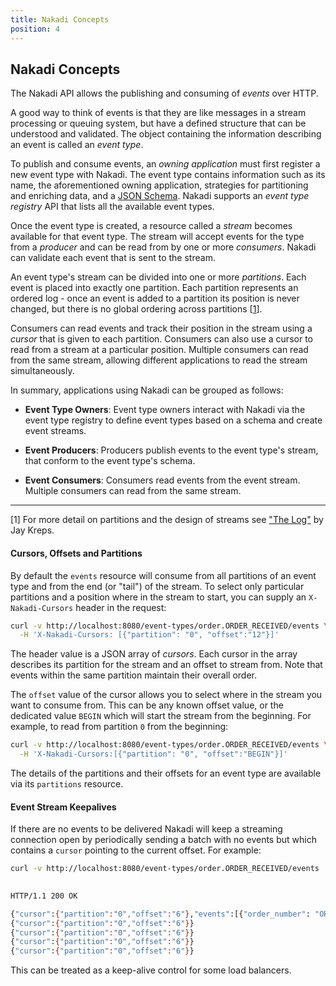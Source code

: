 ```yaml
---
title: Nakadi Concepts
position: 4
---
```


## Nakadi Concepts

The Nakadi API allows the publishing and consuming of _events_ over HTTP. 

A good way to think of events is that they are like messages in a stream processing or queuing system, but have a defined structure that can be understood and validated. The object containing the information describing an event is called an _event type_.

To publish and consume events, an _owning application_ must first register a new event type with Nakadi. The event type contains information such as its name, the aforementioned owning application, strategies for partitioning and enriching data, and a [JSON Schema](http://json-schema.org/). Nakadi supports an _event type registry_ API that lists all the available event types.

Once the event type is created, a resource called a _stream_ becomes available for that event type. The stream will accept events for the type from a _producer_ and can be read from by one or more _consumers_. Nakadi can validate each event that is sent to the stream.

An event type's stream can be divided into one or more _partitions_. Each event is placed into exactly one partition. Each partition represents an ordered log - once an event is added to a partition its position is never changed, but there is no global ordering across partitions [[1](#thelog)]. 

Consumers can read events and track their position in the stream using a _cursor_ that is given to each partition. Consumers can also use a cursor to read from a stream at a particular position. Multiple consumers can read from the same stream, allowing different applications to read the stream simultaneously. 

In summary, applications using Nakadi can be grouped as follows: 

- **Event Type Owners**: Event type owners interact with Nakadi via the event type registry to define event types based on a schema and create event streams. 

- **Event Producers**: Producers publish events to the event type's stream, that conform to the event type's schema.
 
- **Event Consumers**: Consumers read events from the event stream. Multiple consumers can read from the same stream.

----

<a class="anchor" href="#thelog" id="thelog"></a>
[1] For more detail on partitions and the design of streams see ["The Log"](https://engineering.linkedin.com/distributed-systems/log-what-every-software-engineer-should-know-about-real-time-datas-unifying) by Jay Kreps.

#### Cursors, Offsets and Partitions

By default the `events` resource will consume from all partitions of an event 
type and from the end (or "tail") of the stream. To select only particular 
partitions and a position where in the stream to start, you can supply 
an `X-Nakadi-Cursors` header in the request:

```sh
curl -v http://localhost:8080/event-types/order.ORDER_RECEIVED/events \
  -H 'X-Nakadi-Cursors: [{"partition": "0", "offset":"12"}]'
```

The header value is a JSON array of _cursors_. Each cursor in the array 
describes its partition for the stream and an offset to stream from. Note that 
events within the same partition maintain their overall order.

The `offset` value of the cursor allows you to select where in the stream you 
want to consume from. This can be any known offset value, or the dedicated value 
`BEGIN` which will start the stream from the beginning. For example, to read 
from partition `0` from the beginning:

```sh
curl -v http://localhost:8080/event-types/order.ORDER_RECEIVED/events \
  -H 'X-Nakadi-Cursors:[{"partition": "0", "offset":"BEGIN"}]'
```

The details of the partitions and their offsets for an event type are 
available via its `partitions` resource.

#### Event Stream Keepalives

If there are no events to be delivered Nakadi will keep a streaming connection open by 
periodically sending a batch with no events but which contains a `cursor` pointing to 
the current offset. For example:

```sh
curl -v http://localhost:8080/event-types/order.ORDER_RECEIVED/events 
      

HTTP/1.1 200 OK

{"cursor":{"partition":"0","offset":"6"},"events":[{"order_number": "ORDER_003", "metadata": {"eid": "4cc6d2f0-eb01-11e5-b606-1c6f65464fc6", "occurred_at": "2016-03-15T23:58:15+01:00"}}]}
{"cursor":{"partition":"0","offset":"6"}}
{"cursor":{"partition":"0","offset":"6"}}
{"cursor":{"partition":"0","offset":"6"}}
{"cursor":{"partition":"0","offset":"6"}}
```

This can be treated as a keep-alive control for some load balancers.

